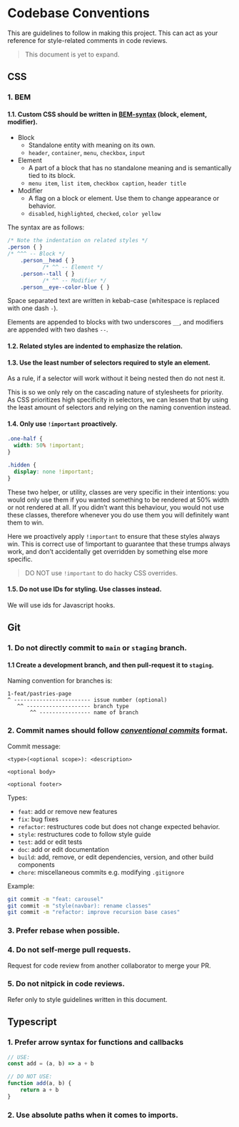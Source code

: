 # Codebase Conventions

This are guidelines to follow in making this project. This can act as your reference for style-related comments in code reviews.

> This document is yet to expand.

## CSS

### 1. BEM

#### 1.1. Custom CSS should be written in [BEM-syntax](https://getbem.com/introduction/) (block, element, modifier).

- Block
    - Standalone entity with meaning on its own.
    - `header`, `container`, `menu`, `checkbox`, `input`
- Element
    - A part of a block that has no standalone meaning and is semantically tied to its block.
    - `menu item`, `list item`, `checkbox caption`, `header title`
- Modifier
    - A flag on a block or element. Use them to change appearance or behavior.
    - `disabled`, `highlighted`, `checked`, `color yellow`

The syntax are as follows:

```css
/* Note the indentation on related styles */
.person { }
/* ^^^ -- Block */
    .person__head { }
           /* ^^ -- Element */
    .person--tall { }
           /* ^^ -- Modifier */
    .person__eye--color-blue { }
```

Space separated text are written in kebab-case (whitespace is replaced with one dash `-`).

Elements are appended to blocks with two underscores `__`, and modifiers are appended with two dashes `--`.

#### 1.2. Related styles are indented to emphasize the relation.

#### 1.3. Use the least number of selectors required to style an element.

As a rule, if a selector will work without it being nested then do not nest it.

This is so we only rely on the cascading nature of stylesheets for priority. As CSS prioritizes high specificity in selectors, we can lessen that by using the least amount of selectors and relying on the naming convention instead.

#### 1.4. Only use `!important` proactively.

```css
.one-half {
  width: 50% !important;
}

.hidden {
  display: none !important;
}
```

These two helper, or utility, classes are very specific in their intentions: you would only use them if you wanted something to be rendered at 50% width or not rendered at all. If you didn’t want this behaviour, you would not use these classes, therefore whenever you do use them you will definitely want them to win.

Here we proactively apply `!important` to ensure that these styles always win. This is correct use of !important to guarantee that these trumps always work, and don’t accidentally get overridden by something else more specific.

> DO NOT use `!important` to do hacky CSS overrides.

#### 1.5. Do not use IDs for styling. Use classes instead.

We will use ids for Javascript hooks.

## Git

### 1. Do not directly commit to `main` or `staging` branch.

#### 1.1 Create a development branch, and then pull-request it to `staging`.

Naming convention for branches is:

```
1-feat/pastries-page
^ ------------------------ issue number (optional)
   ^^ -------------------- branch type
       ^^ ---------------- name of branch

```

### 2. Commit names should follow [*conventional commits*](https://gist.github.com/qoomon/5dfcdf8eec66a051ecd85625518cfd13) format.

Commit message:
```
<type>(<optional scope>): <description>

<optional body>

<optional footer>
```

Types:
- `feat`: add or remove new features
- `fix`: bug fixes
- `refactor`: restructures code but does not change expected behavior.
- `style`: restructures code to follow style guide
- `test`: add or edit tests
- `doc`: add or edit documentation
- `build`: add, remove, or edit dependencies, version, and other build components
- `chore`: miscellaneous commits e.g. modifying `.gitignore`

Example:
```bash
git commit -m "feat: carousel"
git commit -m "style(navbar): rename classes"
git commit -m "refactor: improve recursion base cases"
```

### 3. Prefer rebase when possible.

### 4. Do not self-merge pull requests.

Request for code review from another collaborator to merge your PR.

### 5. Do not nitpick in code reviews.

Refer only to style guidelines written in this document.

## Typescript

### 1. Prefer arrow syntax for functions and callbacks

```ts
// USE:
const add = (a, b) => a + b

// DO NOT USE:
function add(a, b) {
    return a + b
}
```

### 2. Use absolute paths when it comes to imports.
